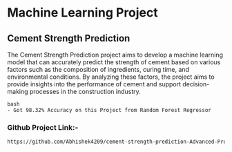 # Machine Learning Project

## Cement Strength Prediction
The Cement Strength Prediction project aims to develop a machine learning model that can accurately predict the strength of cement based on various factors such as the composition of ingredients, curing time, and environmental conditions. By analyzing these factors, the project aims to provide insights into the performance of cement and support decision-making processes in the construction industry.
```
bash
- Got 98.32% Accuracy on this Project from Random Forest Regressor
```
### Github Project Link:-

```bash
https://github.com/Abhishek4209/cement-strength-prediction-Advanced-Project
```
